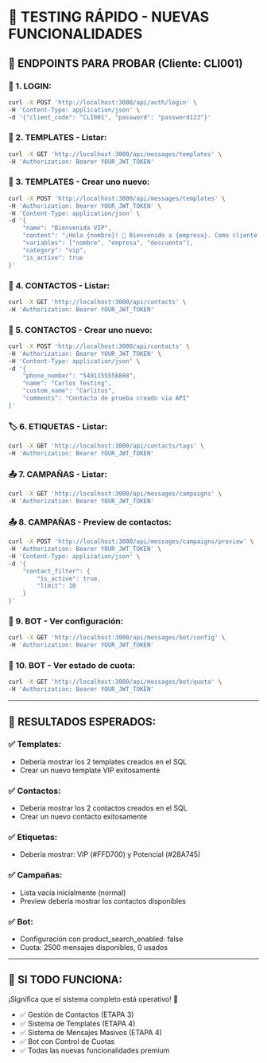 # 🧪 **TESTING RÁPIDO - NUEVAS FUNCIONALIDADES**

## 🎯 **ENDPOINTS PARA PROBAR (Cliente: CLI001)**

### **🔐 1. LOGIN:**
```bash
curl -X POST 'http://localhost:3000/api/auth/login' \
-H 'Content-Type: application/json' \
-d '{"client_code": "CLI001", "password": "password123"}'
```

### **📝 2. TEMPLATES - Listar:**
```bash
curl -X GET 'http://localhost:3000/api/messages/templates' \
-H 'Authorization: Bearer YOUR_JWT_TOKEN'
```

### **📝 3. TEMPLATES - Crear uno nuevo:**
```bash
curl -X POST 'http://localhost:3000/api/messages/templates' \
-H 'Authorization: Bearer YOUR_JWT_TOKEN' \
-H 'Content-Type: application/json' \
-d '{
    "name": "Bienvenida VIP",
    "content": "¡Hola {nombre}! 🌟 Bienvenido a {empresa}. Como cliente VIP tienes {descuento}% de descuento.",
    "variables": ["nombre", "empresa", "descuento"],
    "category": "vip",
    "is_active": true
}'
```

### **👥 4. CONTACTOS - Listar:**
```bash
curl -X GET 'http://localhost:3000/api/contacts' \
-H 'Authorization: Bearer YOUR_JWT_TOKEN'
```

### **👥 5. CONTACTOS - Crear uno nuevo:**
```bash
curl -X POST 'http://localhost:3000/api/contacts' \
-H 'Authorization: Bearer YOUR_JWT_TOKEN' \
-H 'Content-Type: application/json' \
-d '{
    "phone_number": "5491155558888",
    "name": "Carlos Testing",
    "custom_name": "Carlitos",
    "comments": "Contacto de prueba creado via API"
}'
```

### **🏷️ 6. ETIQUETAS - Listar:**
```bash
curl -X GET 'http://localhost:3000/api/contacts/tags' \
-H 'Authorization: Bearer YOUR_JWT_TOKEN'
```

### **📤 7. CAMPAÑAS - Listar:**
```bash
curl -X GET 'http://localhost:3000/api/messages/campaigns' \
-H 'Authorization: Bearer YOUR_JWT_TOKEN'
```

### **📤 8. CAMPAÑAS - Preview de contactos:**
```bash
curl -X POST 'http://localhost:3000/api/messages/campaigns/preview' \
-H 'Authorization: Bearer YOUR_JWT_TOKEN' \
-H 'Content-Type: application/json' \
-d '{
    "contact_filter": {
        "is_active": true,
        "limit": 10
    }
}'
```

### **🤖 9. BOT - Ver configuración:**
```bash
curl -X GET 'http://localhost:3000/api/messages/bot/config' \
-H 'Authorization: Bearer YOUR_JWT_TOKEN'
```

### **🤖 10. BOT - Ver estado de cuota:**
```bash
curl -X GET 'http://localhost:3000/api/messages/bot/quota' \
-H 'Authorization: Bearer YOUR_JWT_TOKEN'
```

---

## 🎯 **RESULTADOS ESPERADOS:**

### **✅ Templates:**
- Debería mostrar los 2 templates creados en el SQL
- Crear un nuevo template VIP exitosamente

### **✅ Contactos:**
- Debería mostrar los 2 contactos creados en el SQL
- Crear un nuevo contacto exitosamente

### **✅ Etiquetas:**
- Debería mostrar: VIP (#FFD700) y Potencial (#28A745)

### **✅ Campañas:**
- Lista vacía inicialmente (normal)
- Preview debería mostrar los contactos disponibles

### **✅ Bot:**
- Configuración con product_search_enabled: false
- Cuota: 2500 mensajes disponibles, 0 usados

---

## 🚀 **SI TODO FUNCIONA:**

¡Significa que el sistema completo está operativo! 🎉

- ✅ Gestión de Contactos (ETAPA 3)
- ✅ Sistema de Templates (ETAPA 4) 
- ✅ Sistema de Mensajes Masivos (ETAPA 4)
- ✅ Bot con Control de Cuotas
- ✅ Todas las nuevas funcionalidades premium
